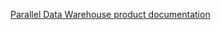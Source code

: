  [Parallel Data Warehouse product documentation](https://www.microsoft.com/en-us/download/details.aspx?id=51610)  